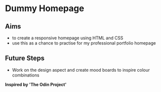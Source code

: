 # Dummy Homepage

## Aims

- to create a responsive homepage using HTML and CSS
- use this as a chance to practise for my professional portfolio homepage

## Future Steps

- Work on the design aspect and create mood boards to inspire colour combinations

**Inspired by 'The Odin Project'**
